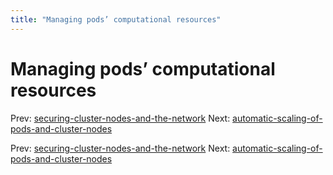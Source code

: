 ```yaml
---
title: "Managing pods’ computational resources"
---
```


# Managing pods’ computational resources

Prev: [securing-cluster-nodes-and-the-network](securing-cluster-nodes-and-the-network.md)
Next: [automatic-scaling-of-pods-and-cluster-nodes](automatic-scaling-of-pods-and-cluster-nodes.md)

Prev: [securing-cluster-nodes-and-the-network](securing-cluster-nodes-and-the-network.md)
Next: [automatic-scaling-of-pods-and-cluster-nodes](automatic-scaling-of-pods-and-cluster-nodes.md)
